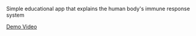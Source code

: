 Simple educational app that explains the human body's immune response system

[Demo Video](https://drive.google.com/file/d/1dVaKUjYqCu3cEZc_h5Gm6MKUb14qlqG2/view?usp=sharing)

